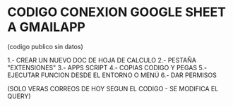 # CODIGO CONEXION GOOGLE SHEET A GMAILAPP
(codigo publico sin datos)

  1.- CREAR UN NUEVO DOC DE HOJA DE CALCULO
  2.- PESTAÑA "EXTENSIONES"
  3.- APPS SCRIPT
  4.- COPIAS CODIGO Y PEGAS
  5.- EJECUTAR FUNCION DESDE EL ENTORNO O MENÚ
  6.- DAR PERMISOS
  
  
(SOLO VERAS CORREOS DE HOY SEGUN EL CODIGO - SE MODIFICA EL QUERY)
